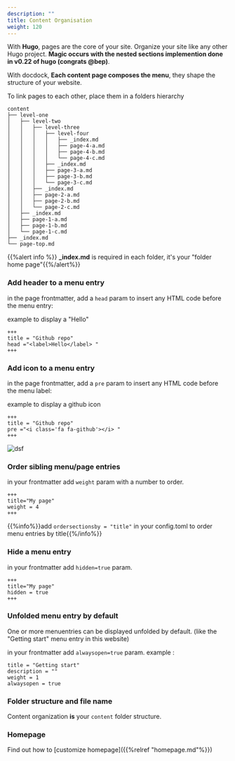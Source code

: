 ```yaml
---
description: ""
title: Content Organisation
weight: 120
---
```


With **Hugo**, pages are the core of your site. Organize your site like any other Hugo project. **Magic occurs with the nested sections implemention done in v0.22 of hugo (congrats @bep)**.

With docdock, **Each content page composes the menu**, they shape the structure of your website.

To link pages to each other, place them in a folders hierarchy

```
content
├── level-one
│   ├── level-two
│   │   ├── level-three
│   │   │   ├── level-four
│   │   │   │   ├── _index.md
│   │   │   │   ├── page-4-a.md
│   │   │   │   ├── page-4-b.md
│   │   │   │   └── page-4-c.md
│   │   │   ├── _index.md
│   │   │   ├── page-3-a.md
│   │   │   ├── page-3-b.md
│   │   │   └── page-3-c.md
│   │   ├── _index.md
│   │   ├── page-2-a.md
│   │   ├── page-2-b.md
│   │   └── page-2-c.md
│   ├── _index.md
│   ├── page-1-a.md
│   ├── page-1-b.md
│   └── page-1-c.md
├── _index.md
└── page-top.md
```


{{%alert info %}} **_index.md** is required in each folder, it's your "folder home page"{{%/alert%}}

### Add header to a menu entry

in the page frontmatter, add a `head` param to insert any HTML code before the menu entry:

example to display a "Hello"

	+++
	title = "Github repo"
	head ="<label>Hello</label> "
	+++



### Add icon to a menu entry

in the page frontmatter, add a `pre` param to insert any HTML code before the menu label:

example to display a github icon 

	+++
	title = "Github repo"
	pre ="<i class='fa fa-github'></i> "
	+++

![dsf](/menu-entry-icon.png?height=40px&classes=shadow)

<!-- ### Customize menu entry label

Add a `name` param next to `[menu.main]`

	+++
	[menu.main]
	parent = ""
	identifier = "repo"
	pre ="<i class='fa fa-github'></i> "
	name = "Github repo"
	+++ -->

<!-- ### Create a page redirector
Add a `url` param next to `[menu.main]`

	+++
	[menu.main]
	parent = "page"
	identifier = "page-images"
	weight = 23
	url = "/shortcode/image/"
	+++

{{%alert info%}}Look at the menu "Create Page/About images" which redirects to "Shortcodes/image{{%/alert%}}
 -->
### Order sibling menu/page entries

in your frontmatter add `weight` param with a number to order.

	+++
	title="My page"
	weight = 4
	+++

{{%info%}}add `ordersectionsby = "title"` in your config.toml to order menu entries by title{{%/info%}}


### Hide a menu entry

in your frontmatter add `hidden=true` param.

	+++
	title="My page"
	hidden = true
	+++


### Unfolded menu entry by default

One or more menuentries can be displayed unfolded by default. (like the "Getting start" menu entry  in this website)

in your frontmatter add `alwaysopen=true` param.
example :

```
title = "Getting start"
description = ""
weight = 1
alwaysopen = true
```

### Folder structure and file name

Content organization **is** your `content` folder structure.

### Homepage

Find out how to [customize homepage]({{%relref "homepage.md"%}}) 



